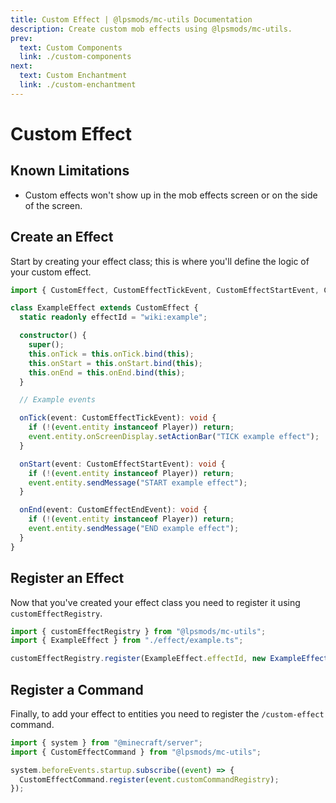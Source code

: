 ```yaml
---
title: Custom Effect | @lpsmods/mc-utils Documentation
description: Create custom mob effects using @lpsmods/mc-utils.
prev:
  text: Custom Components
  link: ./custom-components
next:
  text: Custom Enchantment
  link: ./custom-enchantment
---
```


# Custom Effect

## Known Limitations

- Custom effects won't show up in the mob effects screen or on the side of the screen.

## Create an Effect

Start by creating your effect class; this is where you'll define the logic of your custom effect.

```ts
import { CustomEffect, CustomEffectTickEvent, CustomEffectStartEvent, CustomEffectEndEvent } from "@lpsmods/mc-utils";

class ExampleEffect extends CustomEffect {
  static readonly effectId = "wiki:example";

  constructor() {
    super();
    this.onTick = this.onTick.bind(this);
    this.onStart = this.onStart.bind(this);
    this.onEnd = this.onEnd.bind(this);
  }

  // Example events

  onTick(event: CustomEffectTickEvent): void {
    if (!(event.entity instanceof Player)) return;
    event.entity.onScreenDisplay.setActionBar("TICK example effect");
  }

  onStart(event: CustomEffectStartEvent): void {
    if (!(event.entity instanceof Player)) return;
    event.entity.sendMessage("START example effect");
  }

  onEnd(event: CustomEffectEndEvent): void {
    if (!(event.entity instanceof Player)) return;
    event.entity.sendMessage("END example effect");
  }
}
```

## Register an Effect

Now that you've created your effect class you need to register it using `customEffectRegistry`.

```ts
import { customEffectRegistry } from "@lpsmods/mc-utils";
import { ExampleEffect } from "./effect/example.ts";

customEffectRegistry.register(ExampleEffect.effectId, new ExampleEffect());
```

## Register a Command

Finally, to add your effect to entities you need to register the `/custom-effect` command.

```ts
import { system } from "@minecraft/server";
import { CustomEffectCommand } from "@lpsmods/mc-utils";

system.beforeEvents.startup.subscribe((event) => {
  CustomEffectCommand.register(event.customCommandRegistry);
});
```
